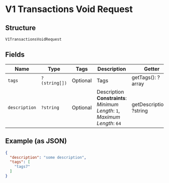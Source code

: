 
# V1 Transactions Void Request

## Structure

`V1TransactionsVoidRequest`

## Fields

| Name | Type | Tags | Description | Getter | Setter |
|  --- | --- | --- | --- | --- | --- |
| `tags` | `?(string[])` | Optional | Tags | getTags(): ?array | setTags(?array tags): void |
| `description` | `?string` | Optional | Description<br>**Constraints**: *Minimum Length*: `1`, *Maximum Length*: `64` | getDescription(): ?string | setDescription(?string description): void |

## Example (as JSON)

```json
{
  "description": "some description",
  "tags": [
    "tags7"
  ]
}
```

